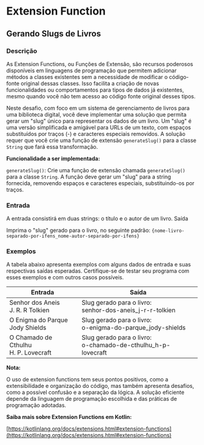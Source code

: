 # Extension Function

## Gerando Slugs de Livros

### Descrição

As Extension Functions, ou Funções de Extensão, são recursos poderosos disponíveis em linguagens de programação que permitem adicionar métodos a classes existentes sem a necessidade de modificar o código-fonte original dessas classes. Isso facilita a criação de novas funcionalidades ou comportamentos para tipos de dados já existentes, mesmo quando você não tem acesso ao código fonte original desses tipos.

Neste desafio, com foco em um sistema de gerenciamento de livros para uma biblioteca digital, você deve implementar uma solução que permita gerar um "slug" único para representar os dados de um livro. Um "slug" é uma versão simplificada e amigável para URLs de um texto, com espaços substituídos por traços (-) e caracteres especiais removidos. A solução requer que você crie uma função de extensão `generateSlug()` para a classe `String` que fará essa transformação.

**Funcionalidade a ser implementada:**

`generateSlug()`: Crie uma função de extensão chamada `generateSlug()` para a classe `String`. A função deve gerar um "slug" para a string fornecida, removendo espaços e caracteres especiais, substituindo-os por traços.

### Entrada

A entrada consistirá em duas strings: o título e o autor de um livro.
Saída

Imprima o "slug" gerado para o livro, no seguinte padrão:
`{nome-livro-separado-por-ifens_nome-autor-separado-por-ifens}`

### Exemplos

A tabela abaixo apresenta exemplos com alguns dados de entrada e suas respectivas saídas esperadas. Certifique-se de testar seu programa com esses exemplos e com outros casos possíveis.

|Entrada|Saída|
|---|---|
|Senhor dos Aneis<br>J. R. R Tolkien|Slug gerado para o livro:<br>senhor-dos-aneis_j-r-r-tolkien|
|O Enigma do Parque<br>Jody Shields|Slug gerado para o livro:<br>o-enigma-do-parque_jody-shields|
|O Chamado de Cthulhu<br>H. P. Lovecraft|Slug gerado para o livro:<br>o-chamado-de-cthulhu_h-p-lovecraft|

**Nota:**

O uso de extension functions tem seus pontos positivos, como a extensibilidade e organização do código, mas também apresenta desafios, como a possível confusão e a separação da lógica. A solução eficiente depende da linguagem de programação escolhida e das práticas de programação adotadas.

**Saiba mais sobre Extension Functions em Kotlin:**

[https://kotlinlang.org/docs/extensions.html#extension-functions](https://kotlinlang.org/docs/extensions.html#extension-functions)